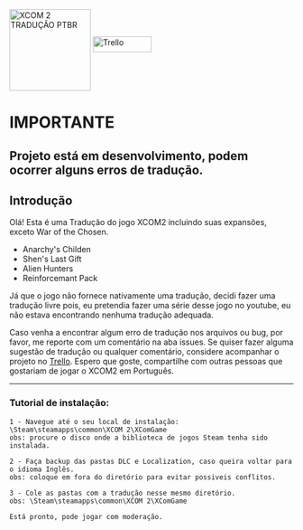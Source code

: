 <img src="https://i.imgur.com/FzL3QHY.png" align="center" height="144" alt="XCOM 2 TRADUÇÃO PTBR"/>
<a href="https://trello.com/b/Ru1eYjcb/xcom-2-tradução-ptbr">
<img border="0" alt="Trello" src="https://i.imgur.com/9sWg2Wc.png" width="104" height="28">
</a>




# IMPORTANTE
## Projeto está em desenvolvimento, podem ocorrer alguns erros de tradução.
## Introdução

Olá! Esta é uma Tradução do jogo XCOM2 incluindo suas expansões, exceto War of the Chosen.
- Anarchy's Childen
- Shen's Last Gift
- Alien Hunters
- Reinforcemant Pack


Já que o jogo não fornece nativamente uma tradução, decidi fazer uma tradução livre pois, eu pretendia fazer uma série desse jogo no youtube, eu não estava encontrando nenhuma tradução adequada.

Caso venha a encontrar algum erro de tradução nos arquivos ou bug, por favor, me reporte com um comentário na aba issues.
Se quiser fazer alguma sugestão de tradução ou qualquer comentário, considere acompanhar o projeto no [Trello](https://trello.com/b/Ru1eYjcb/xcom-2-tradução-ptbr).
Espero que goste, compartilhe com outras pessoas que gostariam de jogar o XCOM2 em Português.

----------------------------------------------------------------------------------------------------------------------------------------

### Tutorial de instalação:

	1 - Navegue até o seu local de instalação: \Steam\steamapps\common\XCOM 2\XComGame
	obs: procure o disco onde a biblioteca de jogos Steam tenha sido instalada.

	2 - Faça backup das pastas DLC e Localization, caso queira voltar para o idioma Inglês.
	obs: coloque em fora do diretório para evitar possiveis conflitos.

	3 - Cole as pastas com a tradução nesse mesmo diretório.
	obs: \Steam\steamapps\common\XCOM 2\XComGame

	Está pronto, pode jogar com moderação.
